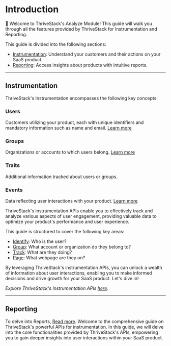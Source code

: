 # Introduction

👋 Welcome to ThriveStack's Analyze Module! This guide will walk you through all the features provided by ThriveStack for Instrumentation and Reporting.

This guide is divided into the following sections:
- [Instrumentation](#instrumentation): Understand your customers and their actions on your SaaS product.
- [Reporting](#reporting): Access insights about products with intuitive reports.

<hr/>

## Instrumentation

ThriveStack's Instrumentation encompasses the following key concepts:

### Users 
Customers utilizing your product, each with unique identifiers and mandatory information such as name and email. [Learn more](./instrumentation/identification/user)

### Groups 
Organizations or accounts to which users belong. [Learn more](./instrumentation/identification/group)

### Traits
Additional information tracked about users or groups.

### Events
Data reflecting user interactions with your product. [Learn more](./instrumentation/events/event-tracking)

ThriveStack's instrumentation APIs enable you to effectively track and analyze various aspects of user engagement, providing valuable data to optimize your product's performance and user experience.

This guide is structured to cover the following key areas:

- [Identify](./identification/user): Who is the user?
- [Group](./identification/group): What account or organization do they belong to?
- [Track](./events/event-tracking): What are they doing?
- [Page](./page): What webpage are they on?

By leveraging ThriveStack's instrumentation APIs, you can unlock a wealth of information about user interactions, enabling you to make informed decisions and drive growth for your SaaS product. Let's dive in!


_Explore ThriveStack's Instrumentation APIs [here](./instrumentation/overview)._

<hr/>

## Reporting
To delve into Reports, [Read more](./reports/overview).
Welcome to the comprehensive guide on ThriveStack's powerful APIs for instrumentation. In this guide, we will delve into the core functionalities provided by ThriveStack's APIs, empowering you to gain deeper insights into user interactions within your SaaS product.

